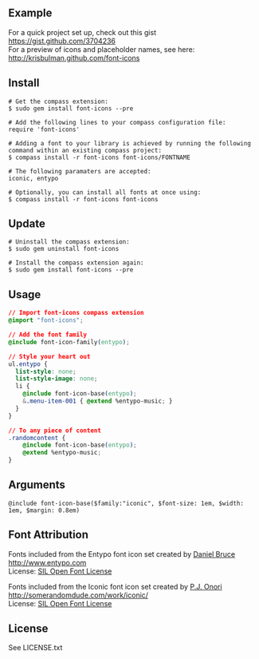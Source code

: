 ## Example 

For a quick project set up, check out this gist https://gist.github.com/3704236    
For a preview of icons and placeholder names, see here: http://krisbulman.github.com/font-icons

## Install

```
# Get the compass extension:
$ sudo gem install font-icons --pre

# Add the following lines to your compass configuration file:
require 'font-icons'

# Adding a font to your library is achieved by running the following command within an existing compass project:
$ compass install -r font-icons font-icons/FONTNAME

# The following paramaters are accepted:
iconic, entypo

# Optionally, you can install all fonts at once using: 
$ compass install -r font-icons font-icons
```

## Update
```
# Uninstall the compass extension:
$ sudo gem uninstall font-icons

# Install the compass extension again:
$ sudo gem install font-icons --pre
```

## Usage
```css
// Import font-icons compass extension
@import "font-icons";

// Add the font family
@include font-icon-family(entypo);

// Style your heart out
ul.entypo {
  list-style: none;
  list-style-image: none;
  li {
    @include font-icon-base(entypo); 
    &.menu-item-001 { @extend %entypo-music; }
  }
}

// To any piece of content
.randomcontent {
    @include font-icon-base(entypo); 
    @extend %entypo-music;
}
```

## Arguments
```
@include font-icon-base($family:"iconic", $font-size: 1em, $width: 1em, $margin: 0.8em)
```

## Font Attribution

   Fonts included from the Entypo font icon set created by [Daniel Bruce](http://twitter.com/#!/danielbruce_)  
   http://www.entypo.com  
   License: [SIL Open Font License](http://scripts.sil.org/cms/scripts/page.php?site_id=nrsi&id=OFL)

   Fonts included from the Iconic font icon set created by [P.J. Onori](http://twitter.com/#!/somerandomdude)  
   http://somerandomdude.com/work/iconic/  
   License: [SIL Open Font License](http://scripts.sil.org/cms/scripts/page.php?site_id=nrsi&id=OFL)
  

## License

   See LICENSE.txt
